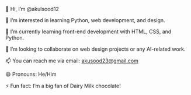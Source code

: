 👋 Hi, I’m @akulsood12

👀 I’m interested in learning Python, web development, and design.

🌱 I’m currently learning front-end development with HTML, CSS, and Python.

💞️ I’m looking to collaborate on web design projects or any AI-related work.

📫 You can reach me via email: akusood23@gmail.com

😄 Pronouns: He/Him

⚡ Fun fact: I’m a big fan of Dairy Milk chocolate!

<!---
akulsood12/akulsood12 is a ✨ special ✨ repository because its `README.md` (this file) appears on your GitHub profile.
You can click the Preview link to take a look at your changes.
--->

